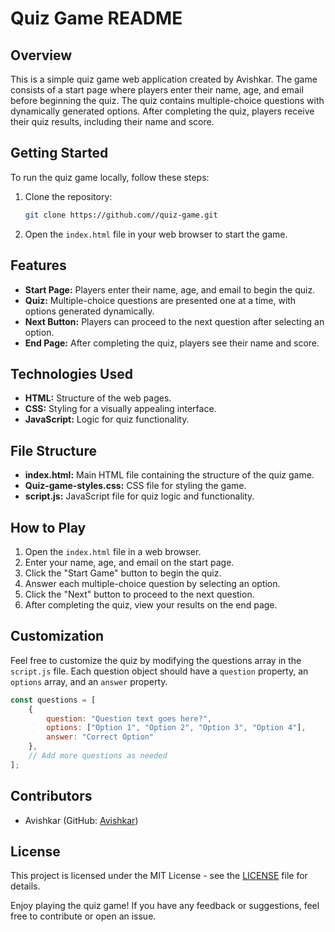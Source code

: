 # Quiz Game README

## Overview
This is a simple quiz game web application created by Avishkar. The game consists of a start page where players enter their name, age, and email before beginning the quiz. The quiz contains multiple-choice questions with dynamically generated options. After completing the quiz, players receive their quiz results, including their name and score.

## Getting Started
To run the quiz game locally, follow these steps:

1. Clone the repository:
   ```bash
   git clone https://github.com//quiz-game.git
   ```

2. Open the `index.html` file in your web browser to start the game.

## Features
- **Start Page:** Players enter their name, age, and email to begin the quiz.
- **Quiz:** Multiple-choice questions are presented one at a time, with options generated dynamically.
- **Next Button:** Players can proceed to the next question after selecting an option.
- **End Page:** After completing the quiz, players see their name and score.

## Technologies Used
- **HTML:** Structure of the web pages.
- **CSS:** Styling for a visually appealing interface.
- **JavaScript:** Logic for quiz functionality.
  
## File Structure
- **index.html:** Main HTML file containing the structure of the quiz game.
- **Quiz-game-styles.css:** CSS file for styling the game.
- **script.js:** JavaScript file for quiz logic and functionality.

## How to Play
1. Open the `index.html` file in a web browser.
2. Enter your name, age, and email on the start page.
3. Click the "Start Game" button to begin the quiz.
4. Answer each multiple-choice question by selecting an option.
5. Click the "Next" button to proceed to the next question.
6. After completing the quiz, view your results on the end page.

## Customization
Feel free to customize the quiz by modifying the questions array in the `script.js` file. Each question object should have a `question` property, an `options` array, and an `answer` property.

```javascript
const questions = [
    {
        question: "Question text goes here?",
        options: ["Option 1", "Option 2", "Option 3", "Option 4"],
        answer: "Correct Option"
    },
    // Add more questions as needed
];
```

## Contributors
- Avishkar (GitHub: [Avishkar](https://github.com/davishkar))

## License
This project is licensed under the MIT License - see the [LICENSE](LICENSE) file for details.

Enjoy playing the quiz game! If you have any feedback or suggestions, feel free to contribute or open an issue.
